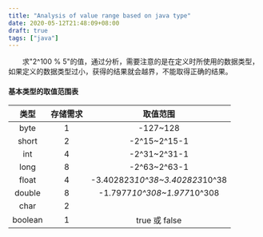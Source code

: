 ```yaml
---
title: "Analysis of value range based on java type"
date: 2020-05-12T21:48:09+08:00
draft: true
tags: ["java"]
---
```

&emsp;&emsp;求"2^100 %
5"的值，通过分析，需要注意的是在定义时所使用的数据类型，如果定义的数据类型过小，获得的结果就会越界，不能取得正确的结果。   

#### 基本类型的取值范围表

|   类型   |  存储需求  |    取值范围    |
|   :-:    |    :-:     |      :-:       |
|   byte   |     1      |    -127~128    |
|   short  |     2      |   -2^15~2^15-1 |
|   int    |     4      |   -2^31~2^31-1 |
|  long    |     8      |   -2^63~2^63-1 |
|  float   |     4      | -3.402823*10^38~3.402823*10^38|
| double   |     8      | -1.7977*10^308~1.977*10^308   |
|  char    |     2      |                |
| boolean  |     1      |  true 或 false |
